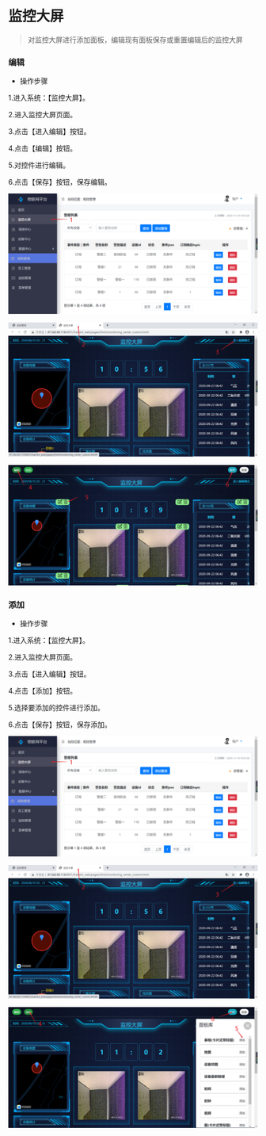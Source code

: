 监控大屏
========

> 对监控大屏进行添加面板，编辑现有面板保存或重置编辑后的监控大屏

### 编辑

* 操作步骤

1.进入系统：【监控大屏】。

2.进入监控大屏页面。

3.点击【进入编辑】按钮。

4.点击【编辑】按钮。

5.对控件进行编辑。

6.点击【保存】按钮，保存编辑。

![](media/image63.png)

![](media/image64.png)

![](media/image65.png)

### 添加

* 操作步骤

1.进入系统：【监控大屏】。

2.进入监控大屏页面。

3.点击【进入编辑】按钮。

4.点击【添加】按钮。

5.选择要添加的控件进行添加。

6.点击【保存】按钮，保存添加。

![](media/image66.png)

![](media/image67.png)

![](media/image68.png)
